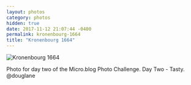 ```yaml
---
layout: photos
category: photos
hidden: true
date: 2017-11-12 21:07:44 -0400
permalink: kronenbourg-1664
title: "Kronenbourg 1664"
---
```


![Kronenbourg 1664](http://jonkit.ca/cdn/photos/2017-11-12-kronenbourg-1664.jpeg)

Photo for day two of the Micro.blog Photo Challenge. Day Two - Tasty. @douglane

